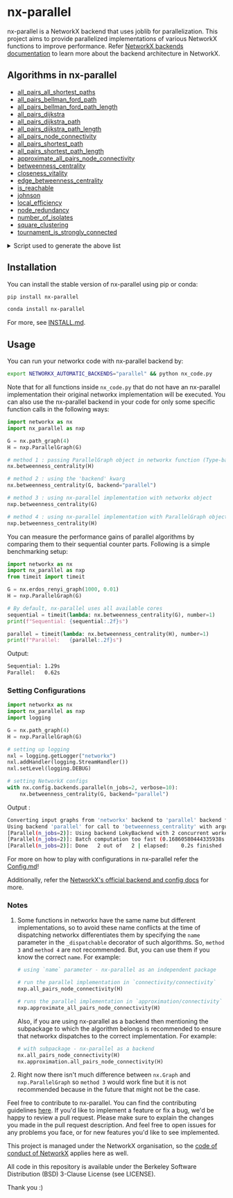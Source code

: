 # nx-parallel

nx-parallel is a NetworkX backend that uses joblib for parallelization. This project aims to provide parallelized implementations of various NetworkX functions to improve performance. Refer [NetworkX backends documentation](https://networkx.org/documentation/latest/reference/backends.html) to learn more about the backend architecture in NetworkX.

## Algorithms in nx-parallel

- [all_pairs_all_shortest_paths](https://github.com/networkx/nx-parallel/blob/main/nx_parallel/algorithms/shortest_paths/generic.py#L11)
- [all_pairs_bellman_ford_path](https://github.com/networkx/nx-parallel/blob/main/nx_parallel/algorithms/shortest_paths/weighted.py#L208)
- [all_pairs_bellman_ford_path_length](https://github.com/networkx/nx-parallel/blob/main/nx_parallel/algorithms/shortest_paths/weighted.py#L165)
- [all_pairs_dijkstra](https://github.com/networkx/nx-parallel/blob/main/nx_parallel/algorithms/shortest_paths/weighted.py#L29)
- [all_pairs_dijkstra_path](https://github.com/networkx/nx-parallel/blob/main/nx_parallel/algorithms/shortest_paths/weighted.py#L122)
- [all_pairs_dijkstra_path_length](https://github.com/networkx/nx-parallel/blob/main/nx_parallel/algorithms/shortest_paths/weighted.py#L72)
- [all_pairs_node_connectivity](https://github.com/networkx/nx-parallel/blob/main/nx_parallel/algorithms/connectivity/connectivity.py#L18)
- [all_pairs_shortest_path](https://github.com/networkx/nx-parallel/blob/main/nx_parallel/algorithms/shortest_paths/unweighted.py#L62)
- [all_pairs_shortest_path_length](https://github.com/networkx/nx-parallel/blob/main/nx_parallel/algorithms/shortest_paths/unweighted.py#L19)
- [approximate_all_pairs_node_connectivity](https://github.com/networkx/nx-parallel/blob/main/nx_parallel/algorithms/approximation/connectivity.py#L14)
- [betweenness_centrality](https://github.com/networkx/nx-parallel/blob/main/nx_parallel/algorithms/centrality/betweenness.py#L20)
- [closeness_vitality](https://github.com/networkx/nx-parallel/blob/main/nx_parallel/algorithms/vitality.py#L10)
- [edge_betweenness_centrality](https://github.com/networkx/nx-parallel/blob/main/nx_parallel/algorithms/centrality/betweenness.py#L103)
- [is_reachable](https://github.com/networkx/nx-parallel/blob/main/nx_parallel/algorithms/tournament.py#L13)
- [johnson](https://github.com/networkx/nx-parallel/blob/main/nx_parallel/algorithms/shortest_paths/weighted.py#L251)
- [local_efficiency](https://github.com/networkx/nx-parallel/blob/main/nx_parallel/algorithms/efficiency_measures.py#L11)
- [node_redundancy](https://github.com/networkx/nx-parallel/blob/main/nx_parallel/algorithms/bipartite/redundancy.py#L12)
- [number_of_isolates](https://github.com/networkx/nx-parallel/blob/main/nx_parallel/algorithms/isolate.py#L9)
- [square_clustering](https://github.com/networkx/nx-parallel/blob/main/nx_parallel/algorithms/cluster.py#L11)
- [tournament_is_strongly_connected](https://github.com/networkx/nx-parallel/blob/main/nx_parallel/algorithms/tournament.py#L58)

<details>
<summary>Script used to generate the above list</summary>
  
```
import _nx_parallel as nxp
d = nxp.get_funcs_info() # temporarily add `from .update_get_info import *` to _nx_parallel/__init__.py
for func in d:
    print(f"- [{func}]({d[func]['url']})")
```

</details>

## Installation

You can install the stable version of nx-parallel using pip or conda:

```sh
pip install nx-parallel

conda install nx-parallel
```

For more, see [INSTALL.md](./INSTALL.md).

## Usage

You can run your networkx code with nx-parallel backend by:

```sh
export NETWORKX_AUTOMATIC_BACKENDS="parallel" && python nx_code.py
```

Note that for all functions inside `nx_code.py` that do not have an nx-parallel implementation their original networkx implementation will be executed. You can also use the nx-parallel backend in your code for only some specific function calls in the following ways:

```py
import networkx as nx
import nx_parallel as nxp

G = nx.path_graph(4)
H = nxp.ParallelGraph(G)

# method 1 : passing ParallelGraph object in networkx function (Type-based dispatching)
nx.betweenness_centrality(H)

# method 2 : using the 'backend' kwarg
nx.betweenness_centrality(G, backend="parallel")

# method 3 : using nx-parallel implementation with networkx object
nxp.betweenness_centrality(G)

# method 4 : using nx-parallel implementation with ParallelGraph object
nxp.betweenness_centrality(H)
```

You can measure the performance gains of parallel algorithms by comparing them to their sequential counter parts. Following is a simple benchmarking setup:

```py
import networkx as nx
import nx_parallel as nxp
from timeit import timeit

G = nx.erdos_renyi_graph(1000, 0.01)
H = nxp.ParallelGraph(G)

# By default, nx-parallel uses all available cores
sequential = timeit(lambda: nx.betweenness_centrality(G), number=1)
print(f"Sequential: {sequential:.2f}s")

parallel = timeit(lambda: nx.betweenness_centrality(H), number=1)
print(f"Parallel:   {parallel:.2f}s")
```

Output:
```sh
Sequential: 1.29s
Parallel:   0.62s
```

### Setting Configurations
```py
import networkx as nx
import nx_parallel as nxp
import logging

G = nx.path_graph(4)
H = nxp.ParallelGraph(G)

# setting up logging
nxl = logging.getLogger("networkx")
nxl.addHandler(logging.StreamHandler())
nxl.setLevel(logging.DEBUG)

# setting NetworkX configs
with nx.config.backends.parallel(n_jobs=2, verbose=10):
    nx.betweenness_centrality(G, backend="parallel")
```

Output :
```sh
Converting input graphs from 'networkx' backend to 'parallel' backend for call to 'betweenness_centrality'
Using backend 'parallel' for call to 'betweenness_centrality' with arguments: (G=<nx_parallel.interface.ParallelGraph object at 0x1027cc5f0>, k=None, normalized=True, weight=None, endpoints=False, seed=<random.Random object at 0x1588a9e20>)
[Parallel(n_jobs=2)]: Using backend LokyBackend with 2 concurrent workers.
[Parallel(n_jobs=2)]: Batch computation too fast (0.16860580444335938s.) Setting batch_size=2.
[Parallel(n_jobs=2)]: Done   2 out of   2 | elapsed:    0.2s finished
```

For more on how to play with configurations in nx-parallel refer the [Config.md](./Config.md)! 

Additionally, refer the [NetworkX's official backend and config docs](https://networkx.org/documentation/latest/reference/backends.html) for more.

### Notes

1. Some functions in networkx have the same name but different implementations, so to avoid these name conflicts at the time of dispatching networkx differentiates them by specifying the `name` parameter in the `_dispatchable` decorator of such algorithms. So, `method 3` and `method 4` are not recommended. But, you can use them if you know the correct `name`. For example:

   ```py
   # using `name` parameter - nx-parallel as an independent package

   # run the parallel implementation in `connectivity/connectivity`
   nxp.all_pairs_node_connectivity(H)

   # runs the parallel implementation in `approximation/connectivity`
   nxp.approximate_all_pairs_node_connectivity(H)
   ```

   Also, if you are using nx-parallel as a backend then mentioning the subpackage to which the algorithm belongs is recommended to ensure that networkx dispatches to the correct implementation. For example:

   ```py
   # with subpackage - nx-parallel as a backend
   nx.all_pairs_node_connectivity(H)
   nx.approximation.all_pairs_node_connectivity(H)
   ```

2. Right now there isn't much difference between `nx.Graph` and `nxp.ParallelGraph` so `method 3` would work fine but it is not recommended because in the future that might not be the case.

Feel free to contribute to nx-parallel. You can find the contributing guidelines [here](./CONTRIBUTING.md). If you'd like to implement a feature or fix a bug, we'd be happy to review a pull request. Please make sure to explain the changes you made in the pull request description. And feel free to open issues for any problems you face, or for new features you'd like to see implemented.

This project is managed under the NetworkX organisation, so the [code of conduct of NetworkX](https://github.com/networkx/networkx/blob/main/CODE_OF_CONDUCT.rst) applies here as well.

All code in this repository is available under the Berkeley Software Distribution (BSD) 3-Clause License (see LICENSE).

Thank you :)
